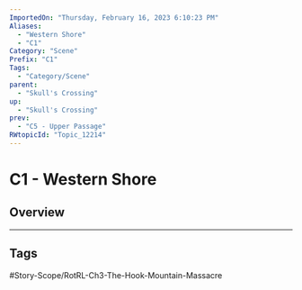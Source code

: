 ```yaml
---
ImportedOn: "Thursday, February 16, 2023 6:10:23 PM"
Aliases:
  - "Western Shore"
  - "C1"
Category: "Scene"
Prefix: "C1"
Tags:
  - "Category/Scene"
parent:
  - "Skull's Crossing"
up:
  - "Skull's Crossing"
prev:
  - "C5 - Upper Passage"
RWtopicId: "Topic_12214"
---
```

# C1 - Western Shore
## Overview

---
## Tags
#Story-Scope/RotRL-Ch3-The-Hook-Mountain-Massacre

